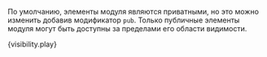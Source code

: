 По умолчанию, элементы модуля являются приватными,
но это можно изменить добавив модификатор `pub`.
Только публичные элементы модуля могут быть доступны за пределами его области видимости.

{visibility.play}
